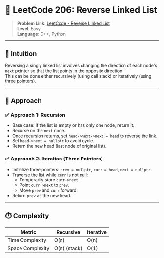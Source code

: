 # 🔁 LeetCode 206: Reverse Linked List

> **Problem Link**: [LeetCode - Reverse Linked List](https://leetcode.com/problems/reverse-linked-list/)  
> **Level**: Easy  
> **Language**: C++, Python

---

## 🧠 Intuition

Reversing a singly linked list involves changing the direction of each node's `next` pointer so that the list points in the opposite direction.  
This can be done either recursively (using call stack) or iteratively (using three pointers).

---

## 🔨 Approach

### ✅ Approach 1: Recursion

- Base case: if the list is empty or has only one node, return it.
- Recurse on the `next` node.
- Once recursion returns, set `head->next->next = head` to reverse the link.
- Set `head->next = nullptr` to avoid cycle.
- Return the new head (last node of original list).

### ✅ Approach 2: Iteration (Three Pointers)

- Initialize three pointers: `prev = nullptr`, `curr = head`, `next = nullptr`.
- Traverse the list while `curr` is not null:
  - Temporarily store `curr->next`.
  - Point `curr->next` to `prev`.
  - Move `prev` and `curr` forward.
- Return `prev` as the new head.

---

## ⏱️ Complexity

| Metric            | Recursive     | Iterative     |
|-------------------|---------------|---------------|
| Time Complexity   | O(n)          | O(n)          |
| Space Complexity  | O(n) (stack)  | O(1)          |
